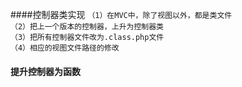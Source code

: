 ####控制器类实现
 `（1）在MVC中，除了视图以外，都是类文件`  
 `（2）把上一个版本的控制器，上升为控制器类`  
 `（3）把所有控制器文件改为.class.php文件`  
 `（4）相应的视图文件路径的修改  `
#### 提升控制器为函数
